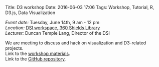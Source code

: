 Title: D3 workshop 
Date: 2016-06-03 17:06
Tags: Workshop, Tutorial, R, D3.js, Data Visualization

*Event date:* Tuesday, June 14th, 9 am - 12 pm     
*Location:* [DSI workspace, 360 Shields Library]({filename}../../pages/Directions.md)     
*Lecturer:* Duncan Temple Lang, Director of the DSI   

We are meeting to discuss and hack on visualization and D3-related projects.   
Link to the [workshop materials](http://dsi.ucdavis.edu/D3materials/).   
Link to the [GitHub repository](https://github.com/duncantl/D3materials).   
